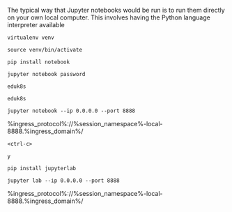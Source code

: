 The typical way that Jupyter notebooks would be run is to run them directly on your own local computer. This involves having the Python language interpreter available

```execute
virtualenv venv
```

```execute
source venv/bin/activate
```

```execute
pip install notebook
```

```execute
jupyter notebook password
```

```execute
eduk8s
```

```execute
eduk8s
```

```execute
jupyter notebook --ip 0.0.0.0 --port 8888
```

%ingress_protocol%://%session_namespace%-local-8888.%ingress_domain%/

```execute
<ctrl-c>
```

```execute
y
```

```execute
pip install jupyterlab
```

```execute
jupyter lab --ip 0.0.0.0 --port 8888
```

%ingress_protocol%://%session_namespace%-local-8888.%ingress_domain%/
